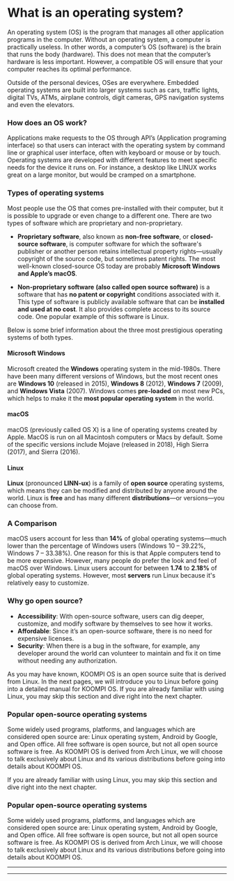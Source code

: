 # What is an operating system?

An operating system (OS) is the program that manages all other application programs in the computer. Without an operating system, a computer is practically useless. In other words, a computer’s OS (software) is the brain that runs the body (hardware). This does not mean that the computer’s hardware is less important. However, a compatible OS will ensure that your computer reaches its optimal performance. 

Outside of the personal devices, OSes are everywhere. Embedded operating systems are built into larger systems such as cars, traffic lights, digital TVs, ATMs, airplane controls, digit cameras, GPS navigation systems and even the elevators. 

### How does an OS work? 
Applications make requests to the OS through API’s (Application programing interface) so that users can interact with the operating system by command line or graphical user interface, often with keyboard or mouse or by touch. Operating systems are developed with different features to meet specific needs for the device it runs on. For instance, a desktop like LINUX works great on a large monitor, but would be cramped on a smartphone. 

### Types of operating systems
Most people use the OS that comes pre-installed with their computer, but it is possible to upgrade or even change to a different one. There are two types of software which are proprietary and non-proprietary.
- **Proprietary software**, also known as **non-free software**, or **closed-source software**, is computer software for which the software's publisher or another person retains intellectual property rights—usually copyright of the source code, but sometimes patent rights. The most well-known closed-source OS today are probably **Microsoft Windows and Apple’s macOS**.

- **Non-proprietary software** **(also called open source software)**  is a software that has **no patent or copyright** conditions associated with it. This type of software is publicly available software that can be **installed and used at no cost**. It also provides complete access to its source code. One popular example of this software is Linux. 

Below is some brief information about the three most prestigious operating systems of both types. 

#### **Microsoft Windows**
Microsoft created the **Windows** operating system in the mid-1980s. There have been many different versions of Windows, but the most recent ones are **Windows 10** (released in 2015), **Windows 8** (2012), **Windows 7** (2009), and **Windows Vista** (2007). Windows comes **pre-loaded** on most new PCs, which helps to make it the **most popular operating system** in the world. 

#### **macOS**
macOS (previously called OS X) is a line of operating systems created by Apple. MacOS is run on all Macintosh computers or Macs by default. Some of the specific versions include Mojave (released in 2018), High Sierra (2017), and Sierra (2016).

#### **Linux**
**Linux** (pronounced **LINN-ux**) is a family of **open source** operating systems, which means they can be modified and distributed by anyone around the world. Linux is **free** and has many different **distributions**—or versions—you can choose from.

### A Comparison 
macOS users account for less than **14%** of global operating systems—much lower than the percentage of Windows users (Windows 10 – 39.22%, Windows 7 – 33.38%). One reason for this is that Apple computers tend to be more expensive. However, many people do prefer the look and feel of macOS over Windows. Linux users account for between **1.74** to **2.18%** of global operating systems. However, most **servers** run Linux because it's relatively easy to customize.

### Why go open source?
- **Accessibility**: With open-source software, users can dig deeper, customize, and modify software by themselves to see how it works.
- **Affordable**: Since it’s an open-source software, there is no need for expensive licenses.
- **Security**: When there is a bug in the software, for example, any developer around the world can volunteer to maintain and fix it on time without needing any authorization.

As you may have known, KOOMPI OS is an open source suite that is derived from Linux. In the next pages, we will introduce you to Linux before going into a detailed manual for KOOMPI OS. If you are already familiar with using Linux, you may skip this section and dive right into the next chapter. 

### Popular open-source operating systems
Some widely used programs, platforms, and languages which are considered open source are: Linux operating system, Android by Google, and Open office. All free software is open source, but not all open source software is free. As KOOMPI OS is derived from Arch Linux, we will choose to talk exclusively about Linux and its various distributions before going into details about KOOMPI OS. 

If you are already familiar with using Linux, you may skip this section and dive right into the next chapter. 

### Popular open-source operating systems

Some widely used programs, platforms, and languages which are considered open source are: Linux operating system, Android by Google, and Open office. All free software is open source, but not all open source software is free. As KOOMPI OS is derived from Arch Linux, we will choose to talk exclusively about Linux and its various distributions before going into details about KOOMPI OS.

---
---